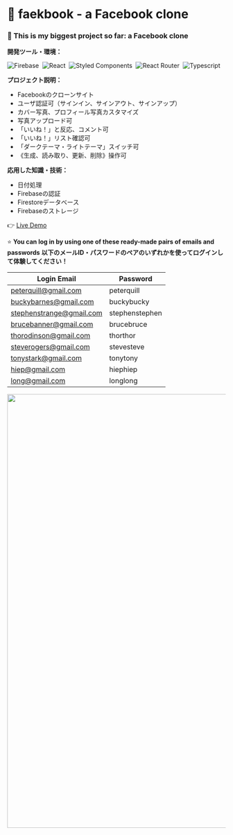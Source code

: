 # 🌱 faekbook - a Facebook clone

### 🤩 This is my biggest project so far: a Facebook clone

**開発ツール・環境：**

![Firebase](https://img.shields.io/badge/-Firebase-05122A?style=flat&logo=firebase)&nbsp;
![React](https://img.shields.io/badge/-React-05122A?style=flat&logo=react)&nbsp;
![Styled Components](https://img.shields.io/badge/-Styled%20Components-05122A?style=flat&logo=styled-components)&nbsp;
![React Router](https://img.shields.io/badge/-React%20Router-05122A?style=flat&logo=react-router)&nbsp;
![Typescript](https://img.shields.io/badge/-Typescript-05122A?style=flat&logo=typescript)&nbsp;

**プロジェクト説明：**
- Facebookのクローンサイト
- ユーザ認証可（サインイン、サインアウト、サインアップ）
- カバー写真、プロフィール写真カスタマイズ
- 写真アップロード可
- 「いいね！」と反応、コメント可
- 「いいね！」リスト確認可
- 「ダークテーマ・ライトテーマ」スイッチ可
- 《生成、読み取り、更新、削除》操作可
 
**応用した知識・技術：**
- 日付処理
- Firebaseの認証
- Firestoreデータベース
- Firebaseのストレージ

👉 [Live Demo](https://thanh-luan-nguyen.github.io/faekbook/)

⭐ **You can log in by using one of these ready-made pairs of emails and passwords**
**以下のメールID・パスワードのペアのいずれかを使ってログインして体験してください！**

Login Email | Password |
| ----------- | ---------|
| peterquill@gmail.com  | peterquill |
| buckybarnes@gmail.com  | buckybucky  |
| stephenstrange@gmail.com  | stephenstephen  |
|  brucebanner@gmail.com | brucebruce  |
| thorodinson@gmail.com  | thorthor  |
|  steverogers@gmail.com |  stevesteve |
| tonystark@gmail.com  | tonytony  |
|  hiep@gmail.com |  hiephiep  |
| long@gmail.com  | longlong  |

<img src="https://github.com/thanh-luan-nguyen/thanh-luan-nguyen/blob/main/project_preview_gifs/theOdinProject/faekbook.gif" width=1000/>
